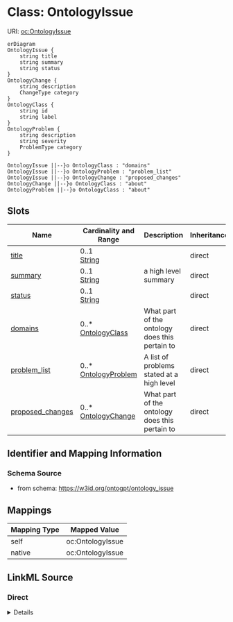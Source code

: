 # Class: OntologyIssue



URI: [oc:OntologyIssue](http://w3id.org/ontogpt/ontology-class-templateOntologyIssue)


```mermaid
erDiagram
OntologyIssue {
    string title  
    string summary  
    string status  
}
OntologyChange {
    string description  
    ChangeType category  
}
OntologyClass {
    string id  
    string label  
}
OntologyProblem {
    string description  
    string severity  
    ProblemType category  
}

OntologyIssue ||--}o OntologyClass : "domains"
OntologyIssue ||--}o OntologyProblem : "problem_list"
OntologyIssue ||--}o OntologyChange : "proposed_changes"
OntologyChange ||--}o OntologyClass : "about"
OntologyProblem ||--}o OntologyClass : "about"

```



<!-- no inheritance hierarchy -->


## Slots

| Name | Cardinality and Range | Description | Inheritance |
| ---  | --- | --- | --- |
| [title](title.md) | 0..1 <br/> [String](String.md) |  | direct |
| [summary](summary.md) | 0..1 <br/> [String](String.md) | a high level summary | direct |
| [status](status.md) | 0..1 <br/> [String](String.md) |  | direct |
| [domains](domains.md) | 0..* <br/> [OntologyClass](OntologyClass.md) | What part of the ontology does this pertain to | direct |
| [problem_list](problem_list.md) | 0..* <br/> [OntologyProblem](OntologyProblem.md) | A list of problems stated at a high level | direct |
| [proposed_changes](proposed_changes.md) | 0..* <br/> [OntologyChange](OntologyChange.md) | What part of the ontology does this pertain to | direct |









## Identifier and Mapping Information







### Schema Source


* from schema: https://w3id.org/ontogpt/ontology_issue





## Mappings

| Mapping Type | Mapped Value |
| ---  | ---  |
| self | oc:OntologyIssue |
| native | oc:OntologyIssue |





## LinkML Source

<!-- TODO: investigate https://stackoverflow.com/questions/37606292/how-to-create-tabbed-code-blocks-in-mkdocs-or-sphinx -->

### Direct

<details>
```yaml
name: OntologyIssue
from_schema: https://w3id.org/ontogpt/ontology_issue
rank: 1000
attributes:
  title:
    name: title
    description: the title of the issue
    from_schema: https://w3id.org/ontogpt/ontology_issue
    rank: 1000
  summary:
    name: summary
    annotations:
      prompt:
        tag: prompt
        value: a high level one or two line summary of the issue, e.g. "the definition
          of the class 'bone' is too vague"
    description: a high level summary
    from_schema: https://w3id.org/ontogpt/ontology_issue
    rank: 1000
  status:
    name: status
    from_schema: https://w3id.org/ontogpt/ontology_issue
    rank: 1000
  domains:
    name: domains
    annotations:
      prompt:
        tag: prompt
        value: semicolon-separated list of grouping terms in the ontology.
    description: What part of the ontology does this pertain to.
    from_schema: https://w3id.org/ontogpt/ontology_issue
    rank: 1000
    multivalued: true
    range: OntologyClass
  problem_list:
    name: problem_list
    annotations:
      prompt:
        tag: prompt
        value: semicolon-separated list of problems each written as a simple statement.
          For example "T cell is classified in the wrong place"
    description: A list of problems stated at a high level
    from_schema: https://w3id.org/ontogpt/ontology_issue
    rank: 1000
    multivalued: true
    range: OntologyProblem
  proposed_changes:
    name: proposed_changes
    annotations:
      prompt:
        tag: prompt
        value: semicolon-separated list of grouping terms in the ontology. Example
          terms will be high level terms in the relevant ontology, e.g. "skeletal
          system" for an anatomy ontology.
    description: What part of the ontology does this pertain to.
    from_schema: https://w3id.org/ontogpt/ontology_issue
    rank: 1000
    multivalued: true
    range: OntologyChange
tree_root: true

```
</details>

### Induced

<details>
```yaml
name: OntologyIssue
from_schema: https://w3id.org/ontogpt/ontology_issue
rank: 1000
attributes:
  title:
    name: title
    description: the title of the issue
    from_schema: https://w3id.org/ontogpt/ontology_issue
    rank: 1000
    alias: title
    owner: OntologyIssue
    domain_of:
    - OntologyIssue
    - Publication
    range: string
  summary:
    name: summary
    annotations:
      prompt:
        tag: prompt
        value: a high level one or two line summary of the issue, e.g. "the definition
          of the class 'bone' is too vague"
    description: a high level summary
    from_schema: https://w3id.org/ontogpt/ontology_issue
    rank: 1000
    alias: summary
    owner: OntologyIssue
    domain_of:
    - OntologyIssue
    range: string
  status:
    name: status
    from_schema: https://w3id.org/ontogpt/ontology_issue
    rank: 1000
    alias: status
    owner: OntologyIssue
    domain_of:
    - OntologyIssue
    range: string
  domains:
    name: domains
    annotations:
      prompt:
        tag: prompt
        value: semicolon-separated list of grouping terms in the ontology.
    description: What part of the ontology does this pertain to.
    from_schema: https://w3id.org/ontogpt/ontology_issue
    rank: 1000
    multivalued: true
    alias: domains
    owner: OntologyIssue
    domain_of:
    - OntologyIssue
    range: OntologyClass
  problem_list:
    name: problem_list
    annotations:
      prompt:
        tag: prompt
        value: semicolon-separated list of problems each written as a simple statement.
          For example "T cell is classified in the wrong place"
    description: A list of problems stated at a high level
    from_schema: https://w3id.org/ontogpt/ontology_issue
    rank: 1000
    multivalued: true
    alias: problem_list
    owner: OntologyIssue
    domain_of:
    - OntologyIssue
    range: OntologyProblem
  proposed_changes:
    name: proposed_changes
    annotations:
      prompt:
        tag: prompt
        value: semicolon-separated list of grouping terms in the ontology. Example
          terms will be high level terms in the relevant ontology, e.g. "skeletal
          system" for an anatomy ontology.
    description: What part of the ontology does this pertain to.
    from_schema: https://w3id.org/ontogpt/ontology_issue
    rank: 1000
    multivalued: true
    alias: proposed_changes
    owner: OntologyIssue
    domain_of:
    - OntologyIssue
    range: OntologyChange
tree_root: true

```
</details>